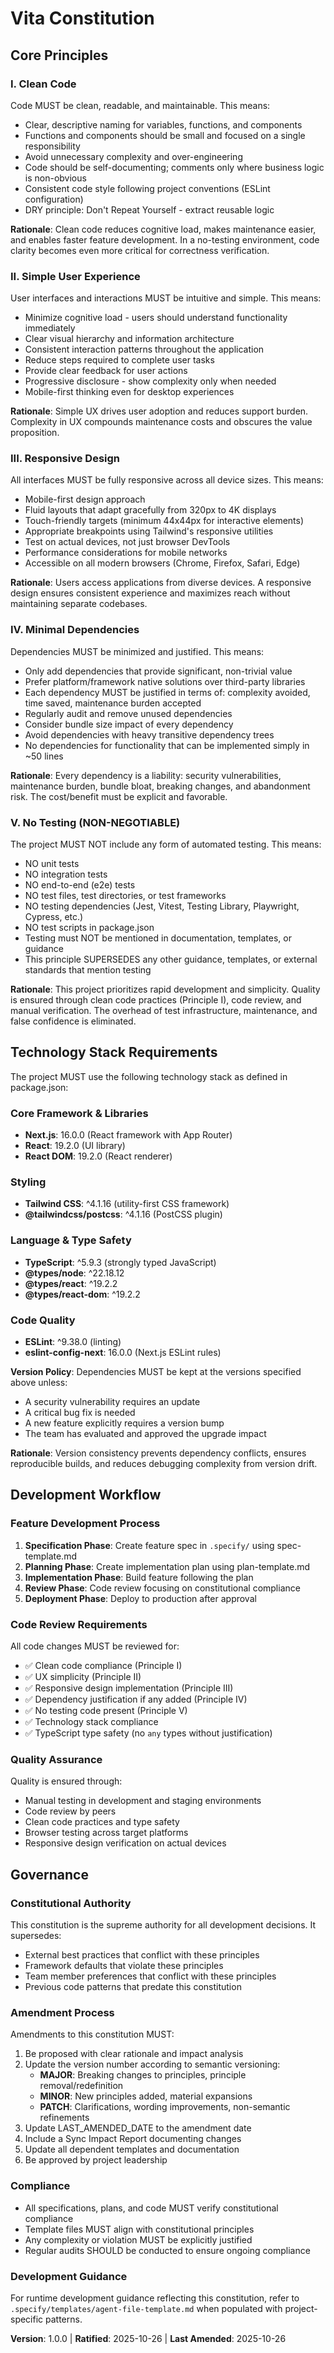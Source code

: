 <!--
===================================================================================
SYNC IMPACT REPORT
===================================================================================
Version Change: [TEMPLATE] → 1.0.0
Constitution Type: MAJOR (initial ratification)

Modified Principles:
  - All placeholders replaced with concrete principles

Added Sections:
  ✓ I. Clean Code (new)
  ✓ II. Simple User Experience (new)
  ✓ III. Responsive Design (new)
  ✓ IV. Minimal Dependencies (new)
  ✓ V. No Testing (NON-NEGOTIABLE) (new)

Removed Sections:
  - All template placeholders

Templates Requiring Updates:
  ⚠ .specify/templates/plan-template.md - Remove testing references
  ⚠ .specify/templates/spec-template.md - Remove testing acceptance criteria guidance
  ⚠ .specify/templates/tasks-template.md - Remove all test task phases and examples

Follow-up TODOs:
  - Update all templates to remove testing references per Principle V
  - Ensure all future development follows no-testing mandate
===================================================================================
-->

# Vita Constitution

## Core Principles

### I. Clean Code

Code MUST be clean, readable, and maintainable. This means:

- Clear, descriptive naming for variables, functions, and components
- Functions and components should be small and focused on a single responsibility
- Avoid unnecessary complexity and over-engineering
- Code should be self-documenting; comments only where business logic is non-obvious
- Consistent code style following project conventions (ESLint configuration)
- DRY principle: Don't Repeat Yourself - extract reusable logic

**Rationale**: Clean code reduces cognitive load, makes maintenance easier, and enables faster feature development. In a no-testing environment, code clarity becomes even more critical for correctness verification.

### II. Simple User Experience

User interfaces and interactions MUST be intuitive and simple. This means:

- Minimize cognitive load - users should understand functionality immediately
- Clear visual hierarchy and information architecture
- Consistent interaction patterns throughout the application
- Reduce steps required to complete user tasks
- Provide clear feedback for user actions
- Progressive disclosure - show complexity only when needed
- Mobile-first thinking even for desktop experiences

**Rationale**: Simple UX drives user adoption and reduces support burden. Complexity in UX compounds maintenance costs and obscures the value proposition.

### III. Responsive Design

All interfaces MUST be fully responsive across all device sizes. This means:

- Mobile-first design approach
- Fluid layouts that adapt gracefully from 320px to 4K displays
- Touch-friendly targets (minimum 44x44px for interactive elements)
- Appropriate breakpoints using Tailwind's responsive utilities
- Test on actual devices, not just browser DevTools
- Performance considerations for mobile networks
- Accessible on all modern browsers (Chrome, Firefox, Safari, Edge)

**Rationale**: Users access applications from diverse devices. A responsive design ensures consistent experience and maximizes reach without maintaining separate codebases.

### IV. Minimal Dependencies

Dependencies MUST be minimized and justified. This means:

- Only add dependencies that provide significant, non-trivial value
- Prefer platform/framework native solutions over third-party libraries
- Each dependency MUST be justified in terms of: complexity avoided, time saved, maintenance burden accepted
- Regularly audit and remove unused dependencies
- Consider bundle size impact of every dependency
- Avoid dependencies with heavy transitive dependency trees
- No dependencies for functionality that can be implemented simply in ~50 lines

**Rationale**: Every dependency is a liability: security vulnerabilities, maintenance burden, bundle bloat, breaking changes, and abandonment risk. The cost/benefit must be explicit and favorable.

### V. No Testing (NON-NEGOTIABLE)

The project MUST NOT include any form of automated testing. This means:

- NO unit tests
- NO integration tests
- NO end-to-end (e2e) tests
- NO test files, test directories, or test frameworks
- NO testing dependencies (Jest, Vitest, Testing Library, Playwright, Cypress, etc.)
- NO test scripts in package.json
- Testing must NOT be mentioned in documentation, templates, or guidance
- This principle SUPERSEDES any other guidance, templates, or external standards that mention testing

**Rationale**: This project prioritizes rapid development and simplicity. Quality is ensured through clean code practices (Principle I), code review, and manual verification. The overhead of test infrastructure, maintenance, and false confidence is eliminated.

## Technology Stack Requirements

The project MUST use the following technology stack as defined in package.json:

### Core Framework & Libraries

- **Next.js**: 16.0.0 (React framework with App Router)
- **React**: 19.2.0 (UI library)
- **React DOM**: 19.2.0 (React renderer)

### Styling

- **Tailwind CSS**: ^4.1.16 (utility-first CSS framework)
- **@tailwindcss/postcss**: ^4.1.16 (PostCSS plugin)

### Language & Type Safety

- **TypeScript**: ^5.9.3 (strongly typed JavaScript)
- **@types/node**: ^22.18.12
- **@types/react**: ^19.2.2
- **@types/react-dom**: ^19.2.2

### Code Quality

- **ESLint**: ^9.38.0 (linting)
- **eslint-config-next**: 16.0.0 (Next.js ESLint rules)

**Version Policy**: Dependencies MUST be kept at the versions specified above unless:

- A security vulnerability requires an update
- A critical bug fix is needed
- A new feature explicitly requires a version bump
- The team has evaluated and approved the upgrade impact

**Rationale**: Version consistency prevents dependency conflicts, ensures reproducible builds, and reduces debugging complexity from version drift.

## Development Workflow

### Feature Development Process

1. **Specification Phase**: Create feature spec in `.specify/` using spec-template.md
2. **Planning Phase**: Create implementation plan using plan-template.md
3. **Implementation Phase**: Build feature following the plan
4. **Review Phase**: Code review focusing on constitutional compliance
5. **Deployment Phase**: Deploy to production after approval

### Code Review Requirements

All code changes MUST be reviewed for:

- ✅ Clean code compliance (Principle I)
- ✅ UX simplicity (Principle II)
- ✅ Responsive design implementation (Principle III)
- ✅ Dependency justification if any added (Principle IV)
- ✅ No testing code present (Principle V)
- ✅ Technology stack compliance
- ✅ TypeScript type safety (no `any` types without justification)

### Quality Assurance

Quality is ensured through:

- Manual testing in development and staging environments
- Code review by peers
- Clean code practices and type safety
- Browser testing across target platforms
- Responsive design verification on actual devices

## Governance

### Constitutional Authority

This constitution is the supreme authority for all development decisions. It supersedes:

- External best practices that conflict with these principles
- Framework defaults that violate these principles
- Team member preferences that conflict with these principles
- Previous code patterns that predate this constitution

### Amendment Process

Amendments to this constitution MUST:

1. Be proposed with clear rationale and impact analysis
2. Update the version number according to semantic versioning:
   - **MAJOR**: Breaking changes to principles, principle removal/redefinition
   - **MINOR**: New principles added, material expansions
   - **PATCH**: Clarifications, wording improvements, non-semantic refinements
3. Update LAST_AMENDED_DATE to the amendment date
4. Include a Sync Impact Report documenting changes
5. Update all dependent templates and documentation
6. Be approved by project leadership

### Compliance

- All specifications, plans, and code MUST verify constitutional compliance
- Template files MUST align with constitutional principles
- Any complexity or violation MUST be explicitly justified
- Regular audits SHOULD be conducted to ensure ongoing compliance

### Development Guidance

For runtime development guidance reflecting this constitution, refer to `.specify/templates/agent-file-template.md` when populated with project-specific patterns.

**Version**: 1.0.0 | **Ratified**: 2025-10-26 | **Last Amended**: 2025-10-26
